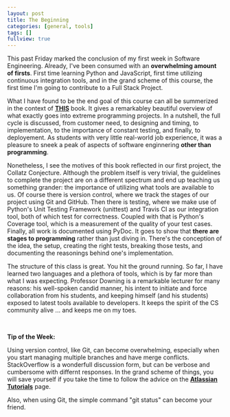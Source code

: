 ```yaml
---
layout: post
title: The Beginning
categories: [general, tools]
tags: []
fullview: true
---
```


This past Friday marked the conclusion of my first week in Software Engineering. Already, I've been consumed with an **overwhelming amount of firsts**. First time learning Python and JavaScript, first time utilizing continuous integration tools, and in the grand scheme of this course, the first time I'm going to contribute to a Full Stack Project.

What I have found to be the end goal of this course can all be summerized in the context of **<a href = "http://www.amazon.com/Extreme-Programming-Installed-Ron-Jeffries/dp/0201708426">THIS</a>** book. It gives a remarkabley beautiful overview of what exactly goes into extreme programming projects. In a nutshell, the full cycle is discussed, from customer need, to designing and timing, to implementation, to the importance of constant testing, and finally, to deployement. As students with very little real-world job experience, it was a pleasure to sneek a peak of aspects of software enginnering **other than programming**. 

Nonetheless, I see the motives of this book reflected in our first project, the Collatz Conjecture. Although the problem itself is very trivial, the guidelines to complete the project are on a different spectrum and end up teaching us something grander: the importance of utilizing what tools are available to us. Of course there is version control, where we track the stages of our project using Git and GitHub. Then there is testing, where we make use of Python's Unit Testing Framework (unittest) and Travis CI as our integration tool, both of which test for correctness. Coupled with that is Python's Coverage tool, which is a measurement of the quality of your test cases. Finally, all work is documented using PyDoc. It goes to show that **there are stages to programming** rather than just diving in. There's the conception of the idea, the setup, creating the right tests, breaking those tests, and documenting the reasonings behind one's implementation.  

The structure of this class is great. You hit the ground running. So far, I have learned two languages and a plethora of tools, which is by far more than what I was expecting. Professor Downing is a remarkable lecturer for many reasons: his well-spoken candid manner, his intent to initiate and force collaboration from his students, and keeping himself (and his students) exposed to latest tools available to developers. It keeps the spirit of the CS community alive ... and keeps me on my toes.

<br>

**Tip of the Week:**

Using version control, like Git, can become overwhelming, especially when you start managing multiple branches and have merge conflicts. StackOverflow is a wonderfull discussion form, but can be verbose and cumbersome with differnt responses. In the grand scheme of things, you will save yourself if you take the time to follow the advice on the **<a href = "https://www.atlassian.com/git/tutorials/advanced-overview">Atlassian Tutorials</a>** page. 

Also, when using Git, the simple command "git status" can become your friend.

